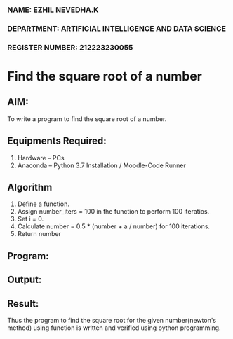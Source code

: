 ### NAME: EZHIL NEVEDHA.K
### DEPARTMENT: ARTIFICIAL INTELLIGENCE AND DATA SCIENCE
### REGISTER NUMBER: 212223230055
# Find the square root of a number

## AIM:
To write a program to find the square root of a number.

## Equipments Required:
1. Hardware – PCs
2. Anaconda – Python 3.7 Installation / Moodle-Code Runner

## Algorithm
1. Define a function.
2. Assign number_iters = 100 in the function to perform 100 iteratios.
3. Set i = 0.
4. Calculate  number = 0.5 * (number + a / number) for 100 iterations.
5. Return number

## Program:


## Output:



## Result:
Thus the program to find the square root for the given number(newton's method) using function is written and verified using python programming.
